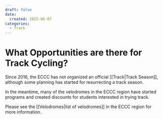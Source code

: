 ```yaml
---
draft: false
date:
  created: 2025-06-07
categories:
  - Track
---
```

# What Opportunities are there for Track Cycling?

Since 2016, the ECCC has not organized an official [[Track|Track Season]], although some planning has started for resurrecting a track season.

In the meantime, many of the velodromes in the ECCC region have started programs and created discounts for students interested in trying track.

<!-- more -->

Please see the [[Velodromes|list of velodromes]] in the ECCC region for more information.